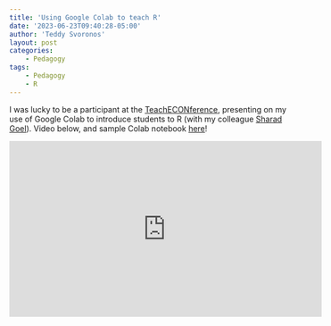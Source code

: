 ```yaml
---
title: 'Using Google Colab to teach R'
date: '2023-06-23T09:40:28-05:00'
author: 'Teddy Svoronos'
layout: post
categories:
    - Pedagogy
tags:
    - Pedagogy
    - R
---
```


I was lucky to be a participant at the [TeachECONference](https://ctale.org/teacheconference2023/), presenting on my use of Google Colab to introduce students to R (with my colleague [Sharad Goel](https://5harad.com)). Video below, and sample Colab notebook [here](http://bit.ly/colabdemo)!

<iframe width="560" height="315" src="https://www.youtube.com/embed/aA2L_9l_R9E?si=GtxXbIrjcKoNC17d&amp;start=1196" title="YouTube video player" frameborder="0" allow="accelerometer; autoplay; clipboard-write; encrypted-media; gyroscope; picture-in-picture; web-share" referrerpolicy="strict-origin-when-cross-origin" allowfullscreen></iframe>
